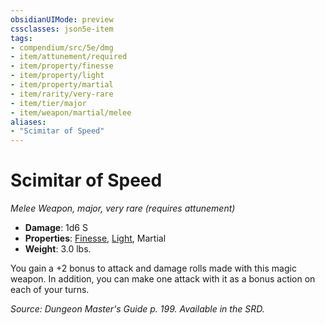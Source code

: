 ```yaml
---
obsidianUIMode: preview
cssclasses: json5e-item
tags:
- compendium/src/5e/dmg
- item/attunement/required
- item/property/finesse
- item/property/light
- item/property/martial
- item/rarity/very-rare
- item/tier/major
- item/weapon/martial/melee
aliases: 
- "Scimitar of Speed"
---
```

# Scimitar of Speed
*Melee Weapon, major, very rare (requires attunement)*  

- **Damage**: 1d6 S
- **Properties**: [Finesse](rules/item-properties.md#Finesse), [Light](rules/item-properties.md#Light), Martial
- **Weight**: 3.0 lbs.

You gain a +2 bonus to attack and damage rolls made with this magic weapon. In addition, you can make one attack with it as a bonus action on each of your turns.

*Source: Dungeon Master's Guide p. 199. Available in the SRD.*